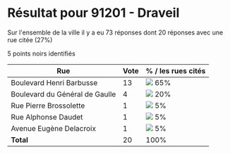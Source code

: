 # Résultat pour 91201 - Draveil

Sur l'ensemble de la ville il y a eu 73 réponses dont 20 réponses avec une rue citée (27%)

5 points noirs identifiés

| Rue | Vote | % / les rues cités|
|-----|------|-------------------|
| Boulevard Henri Barbusse | 13 | <img src="../../img/bar_65.gif" />&nbsp;65%|
| Boulevard du Général de Gaulle | 4 | <img src="../../img/bar_20.gif" />&nbsp;20%|
| Rue Pierre Brossolette | 1 | <img src="../../img/bar_5.gif" />&nbsp;5%|
| Rue Alphonse Daudet | 1 | <img src="../../img/bar_5.gif" />&nbsp;5%|
| Avenue Eugène Delacroix | 1 | <img src="../../img/bar_5.gif" />&nbsp;5%|
| **Total** | 20 | 100%|
